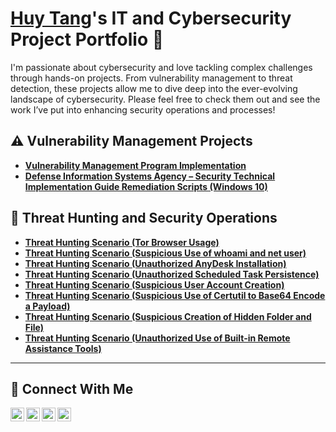 # <a href="https://www.linkedin.com/in/huy-t-892a51317/">Huy Tang</a>'s IT and Cybersecurity Project Portfolio 🔐

I'm passionate about cybersecurity and love tackling complex challenges through hands-on projects. From vulnerability management to threat detection, these projects allow me to dive deep into the ever-evolving landscape of cybersecurity. Please feel free to check them out and see the work I’ve put into enhancing security operations and processes!


## ⚠️ Vulnerability Management Projects

- **[Vulnerability Management Program Implementation](https://github.com/huyrocks123/vulnerability-management-program/tree/main)**
- **[Defense Information Systems Agency – Security Technical Implementation Guide Remediation Scripts (Windows 10)](https://github.com/huyrocks123/Security-Technical-Implementation-Guides)**

## 🚨 Threat Hunting and Security Operations

- **[Threat Hunting Scenario (Tor Browser Usage)](https://github.com/huyrocks123/threat-hunting-scenario-tor)**
- **[Threat Hunting Scenario (Suspicious Use of whoami and net user)](https://github.com/huyrocks123/threat-hunting-scenario-whoami-and-netuser)**
- **[Threat Hunting Scenario (Unauthorized AnyDesk Installation)](https://github.com/huyrocks123/threat-hunting-scenario-anydesk)**
- **[Threat Hunting Scenario (Unauthorized Scheduled Task Persistence)](https://github.com/huyrocks123/threat-hunting-scenario-task-scheduler)**
- **[Threat Hunting Scenario (Suspicious User Account Creation)](https://github.com/huyrocks123/threat-hunting-scenario-suspicious-user-account-creation)**
- **[Threat Hunting Scenario (Suspicious Use of Certutil to Base64 Encode a Payload)](https://github.com/huyrocks123/threat-hunting-scenario-suspicious-use-of-certutil-to-base64-encode-a-payload)**
- **[Threat Hunting Scenario (Suspicious Creation of Hidden Folder and File)](https://github.com/huyrocks123/threat-hunting-scenario-suspicious-creation-of-hidden-folder-and-file)**
- **[Threat Hunting Scenario (Unauthorized Use of Built-in Remote Assistance Tools)](https://github.com/huyrocks123/threat-hunting-scenario-unauthorized-use-of-built-in-remote-assistance-tools)**

<hr/>

## 🤳 Connect With Me

[<img align="left" alt="___________ | YouTube" width="22px" src="https://cdn.jsdelivr.net/npm/simple-icons@v3/icons/youtube.svg" />][youtube]
[<img align="left" alt="___________ | Twitter" width="22px" src="https://cdn.jsdelivr.net/npm/simple-icons@v3/icons/twitter.svg" />][twitter]
[<img align="left" alt="___________ | LinkedIn" width="22px" src="https://cdn.jsdelivr.net/npm/simple-icons@v3/icons/linkedin.svg" />][linkedin]
[<img align="left" alt="___________ | Instagram" width="22px" src="https://cdn.jsdelivr.net/npm/simple-icons@v3/icons/instagram.svg" />][instagram]

[twitter]: https://twitter.com/___________
[youtube]: https://www.youtube.com/c/___________
[instagram]: https://www.instagram.com/___________
[linkedin]: https://linkedin.com/in/___________

<!--
<img width="35" alt="image" src="https://github.com/user-attachments/assets/2f41c7cd-5ea8-4475-b451-a37161b6c3fb"> 
<img width="35" alt="image" src="https://github.com/user-attachments/assets/77649969-9910-4994-8b96-74a116cfb2a8">
-->
